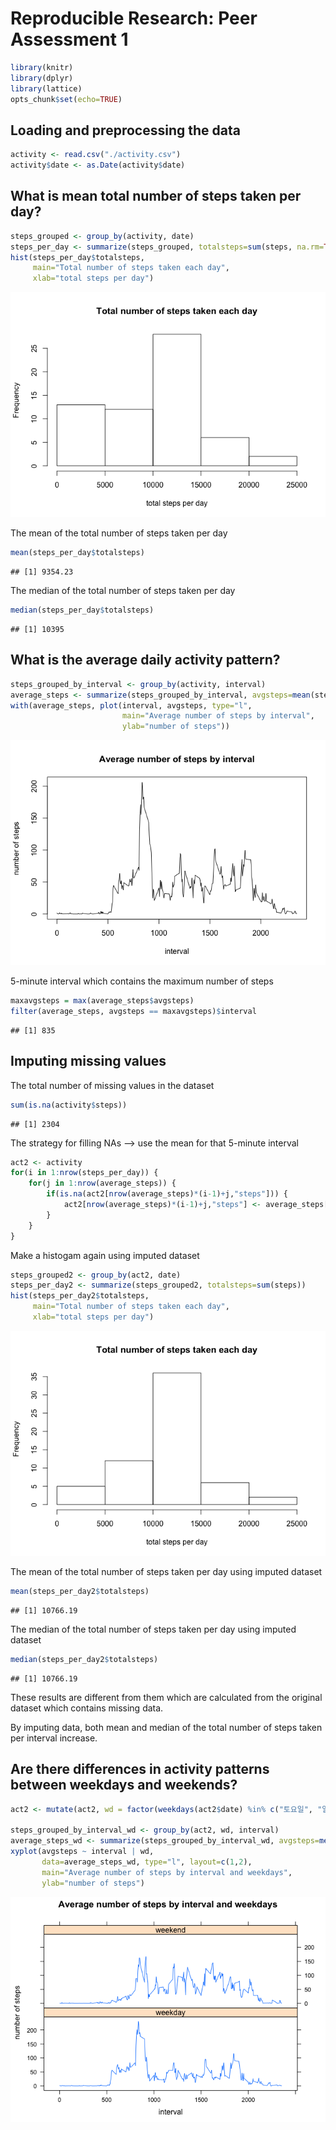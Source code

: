 # Reproducible Research: Peer Assessment 1

```r
library(knitr)
library(dplyr)
library(lattice)
opts_chunk$set(echo=TRUE)
```

## Loading and preprocessing the data

```r
activity <- read.csv("./activity.csv")
activity$date <- as.Date(activity$date)
```

## What is mean total number of steps taken per day?

```r
steps_grouped <- group_by(activity, date)
steps_per_day <- summarize(steps_grouped, totalsteps=sum(steps, na.rm=TRUE))
hist(steps_per_day$totalsteps, 
     main="Total number of steps taken each day",
     xlab="total steps per day")
```

![](PA1_template_files/figure-html/calculate_total_steps-1.png) 

The mean of the total number of steps taken per day

```r
mean(steps_per_day$totalsteps)
```

```
## [1] 9354.23
```

The median of the total number of steps taken per day

```r
median(steps_per_day$totalsteps)
```

```
## [1] 10395
```

## What is the average daily activity pattern?

```r
steps_grouped_by_interval <- group_by(activity, interval)
average_steps <- summarize(steps_grouped_by_interval, avgsteps=mean(steps, na.rm=TRUE))
with(average_steps, plot(interval, avgsteps, type="l",
                         main="Average number of steps by interval", 
                         ylab="number of steps"))
```

![](PA1_template_files/figure-html/analyse_pattern-1.png) 

5-minute interval which contains the maximum number of steps

```r
maxavgsteps = max(average_steps$avgsteps)
filter(average_steps, avgsteps == maxavgsteps)$interval
```

```
## [1] 835
```

## Imputing missing values
The total number of missing values in the dataset

```r
sum(is.na(activity$steps))
```

```
## [1] 2304
```
The strategy for filling NAs --> use the mean for that 5-minute interval

```r
act2 <- activity
for(i in 1:nrow(steps_per_day)) {
    for(j in 1:nrow(average_steps)) {
        if(is.na(act2[nrow(average_steps)*(i-1)+j,"steps"])) {
            act2[nrow(average_steps)*(i-1)+j,"steps"] <- average_steps[j, "avgsteps"]
        }
    }
}
```

Make a histogam again using imputed dataset

```r
steps_grouped2 <- group_by(act2, date)
steps_per_day2 <- summarize(steps_grouped2, totalsteps=sum(steps))
hist(steps_per_day2$totalsteps, 
     main="Total number of steps taken each day",
     xlab="total steps per day")
```

![](PA1_template_files/figure-html/calculate_total_steps2-1.png) 

The mean of the total number of steps taken per day using imputed dataset

```r
mean(steps_per_day2$totalsteps)
```

```
## [1] 10766.19
```

The median of the total number of steps taken per day using imputed dataset

```r
median(steps_per_day2$totalsteps)
```

```
## [1] 10766.19
```

These results are different from them which are calculated from the original dataset which contains missing data.

By imputing data, both mean and median of the total number of steps taken per interval increase.


## Are there differences in activity patterns between weekdays and weekends?

```r
act2 <- mutate(act2, wd = factor(weekdays(act2$date) %in% c("토요일", "일요일"), labels=c("weekday", "weekend")))

steps_grouped_by_interval_wd <- group_by(act2, wd, interval)
average_steps_wd <- summarize(steps_grouped_by_interval_wd, avgsteps=mean(steps, na.rm=TRUE))
xyplot(avgsteps ~ interval | wd, 
       data=average_steps_wd, type="l", layout=c(1,2),
       main="Average number of steps by interval and weekdays",
       ylab="number of steps")
```

![](PA1_template_files/figure-html/actpatterns-1.png) 
